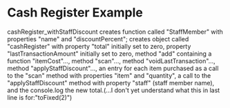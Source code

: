 Cash Register Example
================

cashRegister_withStaffDiscount creates function called "StaffMember" with properties "name" and "discountPercent"; creates object called "cashRegister" with property "total" initially set to zero, property "lastTransactionAmount" initially set to zero, method "add" containing a function "itemCost"..., method "scan"..., method "voidLastTransaction"..., method "applyStaffDiscount"..., an entry for each item purchased as a call to the "scan" method with properties "item" and "quantity", a call to the "applyStaffDiscount" method with property "staff" (staff member name), and the console.log the new total.(...I don't yet understand what this in last line is for:"toFixed(2)")
